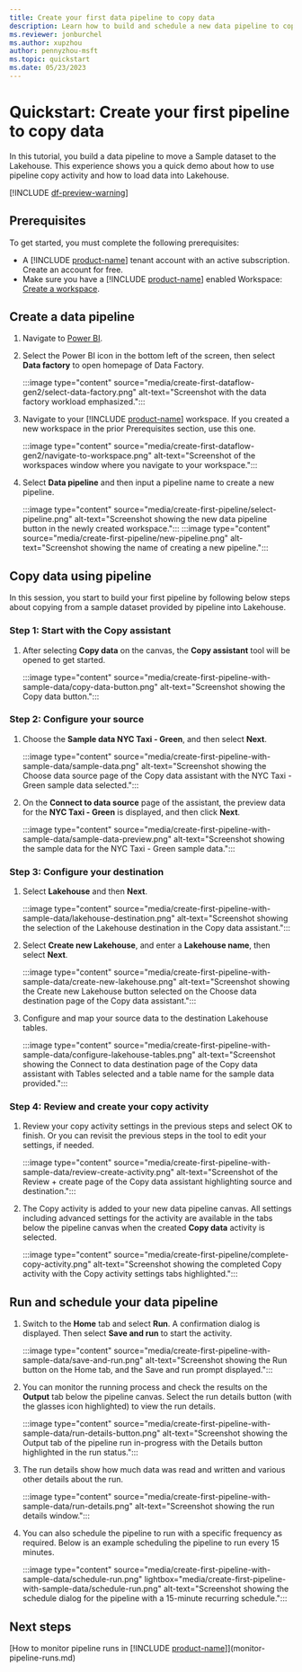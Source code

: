 ```yaml
---
title: Create your first data pipeline to copy data
description: Learn how to build and schedule a new data pipeline to copy sample data to a Lakehouse.
ms.reviewer: jonburchel
ms.author: xupzhou
author: pennyzhou-msft
ms.topic: quickstart
ms.date: 05/23/2023
---
```


# Quickstart: Create your first pipeline to copy data

In this tutorial, you build a data pipeline to move a Sample dataset to the Lakehouse. This experience shows you a quick demo about how to use pipeline copy activity and how to load data into Lakehouse.

[!INCLUDE [df-preview-warning](includes/data-factory-preview-warning.md)]

## Prerequisites

To get started, you must complete the following prerequisites:

- A [!INCLUDE [product-name](../includes/product-name.md)] tenant account with an active subscription. Create an account for free.
- Make sure you have a [!INCLUDE [product-name](../includes/product-name.md)] enabled Workspace: [Create a workspace](../get-started/create-workspaces.md).

## Create a data pipeline

1. Navigate to [Power BI](https://app.powerbi.com/).
1. Select the Power BI icon in the bottom left of the screen, then select **Data factory** to open homepage of Data Factory.

   :::image type="content" source="media/create-first-dataflow-gen2/select-data-factory.png" alt-text="Screenshot with the data factory workload emphasized.":::

1. Navigate to your [!INCLUDE [product-name](../includes/product-name.md)] workspace. If you created a new workspace in the prior Prerequisites section, use this one.

   :::image type="content" source="media/create-first-dataflow-gen2/navigate-to-workspace.png" alt-text="Screenshot of the workspaces window where you navigate to your workspace.":::

1. Select **Data pipeline** and then input a pipeline name to create a new pipeline.

   :::image type="content" source="media/create-first-pipeline/select-pipeline.png" alt-text="Screenshot showing the new data pipeline button in the newly created workspace.":::
  :::image type="content" source="media/create-first-pipeline/new-pipeline.png" alt-text="Screenshot showing the name of creating a new pipeline.":::

## Copy data using pipeline

In this session, you start to build your first pipeline by following below steps about copying from a sample dataset provided by pipeline into Lakehouse.

### Step 1: Start with the Copy assistant

1. After selecting **Copy data** on the canvas,  the **Copy assistant** tool will be opened to get started.

   :::image type="content" source="media/create-first-pipeline-with-sample-data/copy-data-button.png" alt-text="Screenshot showing the Copy data button.":::

### Step 2: Configure your source

1. Choose the **Sample data NYC Taxi - Green**, and then select **Next**.

   :::image type="content" source="media/create-first-pipeline-with-sample-data/sample-data.png" alt-text="Screenshot showing the Choose data source page of the Copy data assistant with the NYC Taxi - Green sample data selected.":::

1. On the **Connect to data source** page of the assistant, the preview data for the **NYC Taxi - Green** is displayed, and then click **Next**.

   :::image type="content" source="media/create-first-pipeline-with-sample-data/sample-data-preview.png" alt-text="Screenshot showing the sample data for the NYC Taxi - Green sample data.":::

### Step 3: Configure your destination

1. Select **Lakehouse** and then **Next**.

   :::image type="content" source="media/create-first-pipeline-with-sample-data/lakehouse-destination.png" alt-text="Screenshot showing the selection of the Lakehouse destination in the Copy data assistant.":::

1. Select **Create new Lakehouse**, and enter a **Lakehouse name**, then select **Next**.

   :::image type="content" source="media/create-first-pipeline-with-sample-data/create-new-lakehouse.png" alt-text="Screenshot showing the Create new Lakehouse button selected on the Choose data destination page of the Copy data assistant.":::

1. Configure and map your source data to the destination Lakehouse tables.

   :::image type="content" source="media/create-first-pipeline-with-sample-data/configure-lakehouse-tables.png" alt-text="Screenshot showing the Connect to data destination page of the Copy data assistant with Tables selected and a table name for the sample data provided.":::

### Step 4: Review and create your copy activity

1. Review your copy activity settings in the previous steps and select OK to finish. Or you can revisit the previous steps in the tool to edit your settings, if needed.

   :::image type="content" source="media/create-first-pipeline-with-sample-data/review-create-activity.png" alt-text="Screenshot of the Review + create page of the Copy data assistant highlighting source and destination.":::

1. The Copy activity is added to your new data pipeline canvas. All settings including advanced settings for the activity are available in the tabs below the pipeline canvas when the created **Copy data** activity is selected.

   :::image type="content" source="media/create-first-pipeline/complete-copy-activity.png" alt-text="Screenshot showing the completed Copy activity with the Copy activity settings tabs highlighted.":::

## Run and schedule your data pipeline

1. Switch to the **Home** tab and select **Run**. A confirmation dialog is displayed. Then select **Save and run** to start the activity.

   :::image type="content" source="media/create-first-pipeline-with-sample-data/save-and-run.png" alt-text="Screenshot showing the Run button on the Home tab, and the Save and run prompt displayed.":::

1. You can monitor the running process and check the results on the **Output** tab below the pipeline canvas.  Select the run details button (with the glasses icon highlighted) to view the run details.

   :::image type="content" source="media/create-first-pipeline-with-sample-data/run-details-button.png" alt-text="Screenshot showing the Output tab of the pipeline run in-progress with the Details button highlighted in the run status.":::

1. The run details show how much data was read and written and various other details about the run.

   :::image type="content" source="media/create-first-pipeline-with-sample-data/run-details.png" alt-text="Screenshot showing the run details window.":::

1. You can also schedule the pipeline to run with a specific frequency as required. Below is an example scheduling the pipeline to run every 15 minutes.

   :::image type="content" source="media/create-first-pipeline-with-sample-data/schedule-run.png" lightbox="media/create-first-pipeline-with-sample-data/schedule-run.png" alt-text="Screenshot showing the schedule dialog for the pipeline with a 15-minute recurring schedule.":::

## Next steps

[How to monitor pipeline runs in [!INCLUDE [product-name](../includes/product-name.md)]](monitor-pipeline-runs.md)
